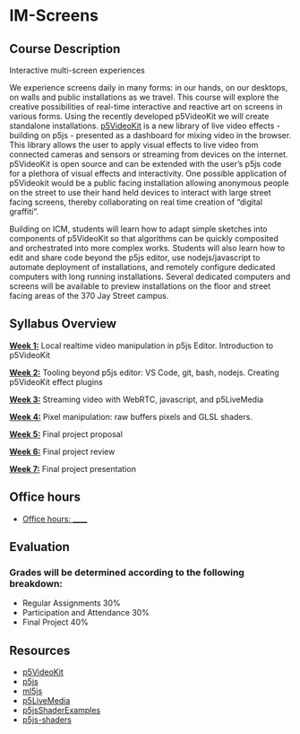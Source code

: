 # IM-Screens

## Course Description

Interactive multi-screen experiences

We experience screens daily in many forms: in our hands,
on our desktops, on walls and public installations as we travel.
This course will explore the creative possibilities of real-time
interactive and reactive art on screens in various forms.
Using the recently developed p5VideoKit we will create standalone installations.
[p5VideoKit](https://github.com/jht1493/p5VideoKit) is a new library of live video effects - building on p5js -
presented as a dashboard for mixing video in the browser.
This library allows the user to apply visual effects to live video
from connected cameras and sensors or streaming from devices on the internet.
p5VideoKit is open source and can be extended with the user’s p5js code for
a plethora of visual effects and interactivity. One possible application of p5Videokit
would be a public facing installation allowing anonymous people on the street
to use their hand held devices to interact with large street facing screens,
thereby collaborating on real time creation of “digital graffiti”.

Building on ICM, students will learn how to adapt simple sketches
into components of p5VideoKit so that algorithms can be
quickly composited and orchestrated into more complex works.
Students will also learn how to edit and share code beyond the p5js editor,
use nodejs/javascript to automate deployment of installations,
and remotely configure dedicated computers with long running installations.
Several dedicated computers and screens will be available to preview installations
on the floor and street facing areas of the 370 Jay Street campus.

## Syllabus Overview

**[Week 1:]()** Local realtime video manipulation in p5js Editor. Introduction to p5VideoKit

**[Week 2:]()** Tooling beyond p5js editor: VS Code, git, bash, nodejs. Creating p5VideoKit effect plugins

**[Week 3:]()** Streaming video with WebRTC, javascript, and p5LiveMedia

**[Week 4:]()** Pixel manipulation: raw buffers pixels and GLSL shaders.

**[Week 5:]()** Final project proposal

**[Week 6:]()** Final project review

**[Week 7:]()** Final project presentation

## Office hours

- [Office hours: \_\_\_\_]()

## Evaluation

### Grades will be determined according to the following breakdown:

- Regular Assignments 30%
- Participation and Attendance 30%
- Final Project 40%

## Resources

- [p5VideoKit](https://github.com/jht1493/p5VideoKit)
- [p5js](https://p5js.org/)
- [ml5js](https://ml5js.org/)
- [p5LiveMedia](https://github.com/vanevery/p5LiveMedia)
- [p5jsShaderExamples](https://github.com/aferriss/p5jsShaderExamples)
- [p5js-shaders](https://itp-xstory.github.io/p5js-shaders/#/)
